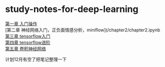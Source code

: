 # study-notes-for-deep-learning
[第一章 入门操作](/chapter1/chapter1.ipynb)  
[第二章 神经网络入门，正负面情感分析，miniflow](/chapter2/chapter2.ipynb  
[第三章 tensorflow入门](/chapter3/chapter3.ipynb)  
[第四章 tensorflow进阶](/chapter4/chapter4.ipynb)  
[第五章 卷积神经网络](/chapter5/chapter5.ipynb)  

计划12月有空了把笔记整理一下
